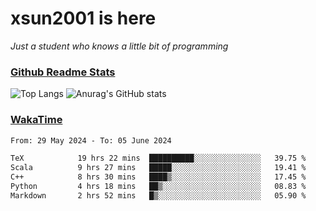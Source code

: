 # xsun2001 is here

*Just a student who knows a little bit of programming*

### [Github Readme Stats](https://github.com/anuraghazra/github-readme-stats)

![Top Langs](https://github-readme-stats.vercel.app/api/top-langs/?username=xsun2001&layout=compact&theme=radical) ![Anurag's GitHub stats](https://github-readme-stats.vercel.app/api?username=xsun2001&show_icons=true&theme=radical)

### [WakaTime](https://wakatime.com)

<!--START_SECTION:waka-->

```txt
From: 29 May 2024 - To: 05 June 2024

TeX            19 hrs 22 mins  ██████████░░░░░░░░░░░░░░░   39.75 %
Scala          9 hrs 27 mins   █████░░░░░░░░░░░░░░░░░░░░   19.41 %
C++            8 hrs 30 mins   ████▒░░░░░░░░░░░░░░░░░░░░   17.45 %
Python         4 hrs 18 mins   ██▒░░░░░░░░░░░░░░░░░░░░░░   08.83 %
Markdown       2 hrs 52 mins   █▒░░░░░░░░░░░░░░░░░░░░░░░   05.90 %
```

<!--END_SECTION:waka-->

